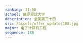 ```yaml
---
ranking: 31-50
school: 佛罗里达大学
description: 全美第三十四
src: /assets/offer_update/188.jpg
major: 电子计算机工程
sequence: 188
---
```

